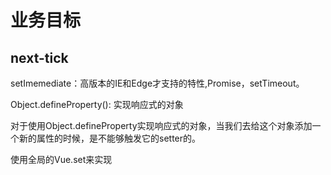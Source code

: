 # 业务目标

## next-tick

setImemediate：高版本的IE和Edge才支持的特性,Promise，setTimeout。

Object.defineProperty(): 实现响应式的对象

对于使用Object.defineProperty实现响应式的对象，当我们去给这个对象添加一个新的属性的时候，是不能够触发它的setter的。

使用全局的Vue.set来实现

